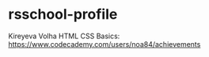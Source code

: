 # rsschool-profile
Kireyeva Volha
HTML CSS Basics: https://www.codecademy.com/users/noa84/achievements
